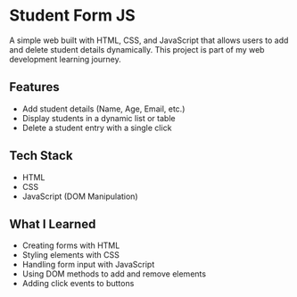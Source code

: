 # Student Form JS 

A simple web built with HTML, CSS, and JavaScript that allows users to add and delete student details dynamically. 
This project is part of my web development learning journey.

##  Features

- Add student details (Name, Age, Email, etc.)
- Display students in a dynamic list or table
- Delete a student entry with a single click


##  Tech Stack

- HTML
- CSS
- JavaScript (DOM Manipulation)


##  What I Learned

- Creating forms with HTML
- Styling elements with CSS
- Handling form input with JavaScript
- Using DOM methods to add and remove elements
- Adding click events to buttons
